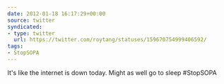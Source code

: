 ```yaml
---
date: 2012-01-18 16:17:29+00:00
source: twitter
syndicated:
- type: twitter
  url: https://twitter.com/roytang/statuses/159670754999406592/
tags:
- StopSOPA
---
```


It's like the internet is down today. Might as well go to sleep #StopSOPA